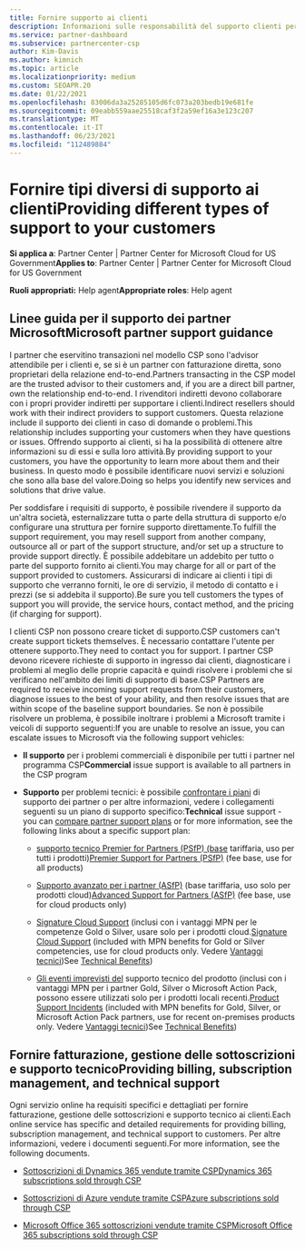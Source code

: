 ```yaml
---
title: Fornire supporto ai clienti
description: Informazioni sulle responsabilità del supporto clienti per i partner nel programma CSP. Viene illustrato il supporto per la fatturazione, la gestione delle sottoscrizioni e i problemi tecnici.
ms.service: partner-dashboard
ms.subservice: partnercenter-csp
author: Kim-Davis
ms.author: kimnich
ms.topic: article
ms.localizationpriority: medium
ms.custom: SEOAPR.20
ms.date: 01/22/2021
ms.openlocfilehash: 83006da3a25285105d6fc073a203bedb19e681fe
ms.sourcegitcommit: 09eabb559aae25518caf3f2a59ef16a3e123c207
ms.translationtype: MT
ms.contentlocale: it-IT
ms.lasthandoff: 06/23/2021
ms.locfileid: "112489884"
---
```

# <a name="providing-different-types-of-support-to-your-customers"></a><span data-ttu-id="1018f-104">Fornire tipi diversi di supporto ai clienti</span><span class="sxs-lookup"><span data-stu-id="1018f-104">Providing different types of support to your customers</span></span>

<span data-ttu-id="1018f-105">**Si applica a**: Partner Center | Partner Center for Microsoft Cloud for US Government</span><span class="sxs-lookup"><span data-stu-id="1018f-105">**Applies to**: Partner Center | Partner Center for Microsoft Cloud for US Government</span></span>

<span data-ttu-id="1018f-106">**Ruoli appropriati:** Help agent</span><span class="sxs-lookup"><span data-stu-id="1018f-106">**Appropriate roles**: Help agent</span></span>

## <a name="microsoft-partner-support-guidance"></a><span data-ttu-id="1018f-107">Linee guida per il supporto dei partner Microsoft</span><span class="sxs-lookup"><span data-stu-id="1018f-107">Microsoft partner support guidance</span></span>

<span data-ttu-id="1018f-108">I partner che eservitino transazioni nel modello CSP sono l'advisor attendibile per i clienti e, se si è un partner con fatturazione diretta, sono proprietari della relazione end-to-end.</span><span class="sxs-lookup"><span data-stu-id="1018f-108">Partners transacting in the CSP model are the trusted advisor to their customers and, if you are a direct bill partner, own the relationship end-to-end.</span></span> <span data-ttu-id="1018f-109">I rivenditori indiretti devono collaborare con i propri provider indiretti per supportare i clienti.</span><span class="sxs-lookup"><span data-stu-id="1018f-109">Indirect resellers should work with their indirect providers to support customers.</span></span> <span data-ttu-id="1018f-110">Questa relazione include il supporto dei clienti in caso di domande o problemi.</span><span class="sxs-lookup"><span data-stu-id="1018f-110">This relationship includes supporting your customers when they have questions or issues.</span></span> <span data-ttu-id="1018f-111">Offrendo supporto ai clienti, si ha la possibilità di ottenere altre informazioni su di essi e sulla loro attività.</span><span class="sxs-lookup"><span data-stu-id="1018f-111">By providing support to your customers, you have the opportunity to learn more about them and their business.</span></span> <span data-ttu-id="1018f-112">In questo modo è possibile identificare nuovi servizi e soluzioni che sono alla base del valore.</span><span class="sxs-lookup"><span data-stu-id="1018f-112">Doing so helps you identify new services and solutions that drive value.</span></span>

<span data-ttu-id="1018f-113">Per soddisfare i requisiti di supporto, è possibile rivendere il supporto da un'altra società, esternalizzare tutta o parte della struttura di supporto e/o configurare una struttura per fornire supporto direttamente.</span><span class="sxs-lookup"><span data-stu-id="1018f-113">To fulfill the support requirement, you may resell support from another company, outsource all or part of the support structure, and/or set up a structure to provide support directly.</span></span> <span data-ttu-id="1018f-114">È possibile addebitare un addebito per tutto o parte del supporto fornito ai clienti.</span><span class="sxs-lookup"><span data-stu-id="1018f-114">You may charge for all or part of the support provided to customers.</span></span> <span data-ttu-id="1018f-115">Assicurarsi di indicare ai clienti i tipi di supporto che verranno forniti, le ore di servizio, il metodo di contatto e i prezzi (se si addebita il supporto).</span><span class="sxs-lookup"><span data-stu-id="1018f-115">Be sure you tell customers the types of support you will provide, the service hours, contact method, and the pricing (if charging for support).</span></span>

<span data-ttu-id="1018f-116">I clienti CSP non possono creare ticket di supporto.</span><span class="sxs-lookup"><span data-stu-id="1018f-116">CSP customers can't create support tickets themselves.</span></span> <span data-ttu-id="1018f-117">È necessario contattare l'utente per ottenere supporto.</span><span class="sxs-lookup"><span data-stu-id="1018f-117">They need to contact you for support.</span></span> <span data-ttu-id="1018f-118">I partner CSP devono ricevere richieste di supporto in ingresso dai clienti, diagnosticare i problemi al meglio delle proprie capacità e quindi risolvere i problemi che si verificano nell'ambito dei limiti di supporto di base.</span><span class="sxs-lookup"><span data-stu-id="1018f-118">CSP Partners are required to receive incoming support requests from their customers, diagnose issues to the best of your ability, and then resolve issues that are within scope of the baseline support boundaries.</span></span> <span data-ttu-id="1018f-119">Se non è possibile risolvere un problema, è possibile inoltrare i problemi a Microsoft tramite i veicoli di supporto seguenti:</span><span class="sxs-lookup"><span data-stu-id="1018f-119">If you are unable to resolve an issue, you can escalate issues to Microsoft via the following support vehicles:</span></span>

- <span data-ttu-id="1018f-120">**Il supporto** per i problemi commerciali è disponibile per tutti i partner nel programma CSP</span><span class="sxs-lookup"><span data-stu-id="1018f-120">**Commercial** issue support is available to all partners in the CSP program</span></span>

- <span data-ttu-id="1018f-121">**Supporto** per problemi tecnici: è possibile [confrontare i piani](https://partner.microsoft.com/support/partnersupport) di supporto dei partner o per altre informazioni, vedere i collegamenti seguenti su un piano di supporto specifico:</span><span class="sxs-lookup"><span data-stu-id="1018f-121">**Technical** issue support - you can [compare partner support plans](https://partner.microsoft.com/support/partnersupport) or for more information, see the following links  about a specific support plan:</span></span>

  - <span data-ttu-id="1018f-122">[supporto tecnico Premier for Partners (PSfP) (base](https://partner.microsoft.com/support/microsoft-services-premier-support) tariffaria, uso per tutti i prodotti)</span><span class="sxs-lookup"><span data-stu-id="1018f-122">[Premier Support for Partners (PSfP)](https://partner.microsoft.com/support/microsoft-services-premier-support) (fee base, use for all products)</span></span>

  - <span data-ttu-id="1018f-123">[Supporto avanzato per i partner (ASfP)](https://partner.microsoft.com/support/advanced-cloud-support) (base tariffaria, uso solo per prodotti cloud)</span><span class="sxs-lookup"><span data-stu-id="1018f-123">[Advanced Support for Partners (ASfP)](https://partner.microsoft.com/support/advanced-cloud-support) (fee base, use for cloud products only)</span></span>

  - <span data-ttu-id="1018f-124">[Signature Cloud Support](manage-your-partner-network-benefits.md) (inclusi con i vantaggi MPN per le competenze Gold o Silver, usare solo per i prodotti cloud.</span><span class="sxs-lookup"><span data-stu-id="1018f-124">[Signature Cloud Support](manage-your-partner-network-benefits.md) (included with MPN benefits for Gold or Silver competencies, use for cloud products only.</span></span> <span data-ttu-id="1018f-125">Vedere [Vantaggi tecnici](mpn-benefits-technical-support.md))</span><span class="sxs-lookup"><span data-stu-id="1018f-125">See [Technical Benefits](mpn-benefits-technical-support.md))</span></span>

  - <span data-ttu-id="1018f-126">[Gli eventi imprevisti del](manage-your-partner-network-benefits.md) supporto tecnico del prodotto (inclusi con i vantaggi MPN per i partner Gold, Silver o Microsoft Action Pack, possono essere utilizzati solo per i prodotti locali recenti.</span><span class="sxs-lookup"><span data-stu-id="1018f-126">[Product Support Incidents](manage-your-partner-network-benefits.md) (included with MPN benefits for Gold, Silver, or Microsoft Action Pack partners, use for recent on-premises products only.</span></span> <span data-ttu-id="1018f-127">Vedere [Vantaggi tecnici](mpn-benefits-technical-support.md))</span><span class="sxs-lookup"><span data-stu-id="1018f-127">See [Technical Benefits](mpn-benefits-technical-support.md))</span></span>

## <a name="providing-billing-subscription-management-and-technical-support"></a><span data-ttu-id="1018f-128">Fornire fatturazione, gestione delle sottoscrizioni e supporto tecnico</span><span class="sxs-lookup"><span data-stu-id="1018f-128">Providing billing, subscription management, and technical support</span></span> 

<span data-ttu-id="1018f-129">Ogni servizio online ha requisiti specifici e dettagliati per fornire fatturazione, gestione delle sottoscrizioni e supporto tecnico ai clienti.</span><span class="sxs-lookup"><span data-stu-id="1018f-129">Each online service has specific and detailed requirements for providing billing, subscription management, and technical support to customers.</span></span> <span data-ttu-id="1018f-130">Per altre informazioni, vedere i documenti seguenti.</span><span class="sxs-lookup"><span data-stu-id="1018f-130">For more information, see the following documents.</span></span>

- [<span data-ttu-id="1018f-131">Sottoscrizioni di Dynamics 365 vendute tramite CSP</span><span class="sxs-lookup"><span data-stu-id="1018f-131">Dynamics 365 subscriptions sold through CSP</span></span>](https://www.microsoftpartnercommunity.com/t5/CSP/Microsoft-Partner-Support-Guidance/m-p/5262#M30)

- [<span data-ttu-id="1018f-132">Sottoscrizioni di Azure vendute tramite CSP</span><span class="sxs-lookup"><span data-stu-id="1018f-132">Azure subscriptions sold through CSP</span></span>](https://www.microsoftpartnercommunity.com/t5/CSP/Microsoft-Partner-Support-Guidance/m-p/5263#M31)

- [<span data-ttu-id="1018f-133">Microsoft Office 365 sottoscrizioni vendute tramite CSP</span><span class="sxs-lookup"><span data-stu-id="1018f-133">Microsoft Office 365 subscriptions sold through CSP</span></span>](https://www.microsoftpartnercommunity.com/t5/CSP/Microsoft-Partner-Support-Guidance/m-p/5264#M32)
